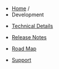 <ul class="breadcrumb">
	<li><a href="/tion">Home</a> <span class="divider">/</span></li>
	<li id="blogActive" class="active">Development</li>
</ul>

*  [Technical Details](technical.md)
*  [Release Notes](release_notes.md)
*  [Road Map](roadmap.md)

*  [Support](http://support.YourLo.ca/tion)